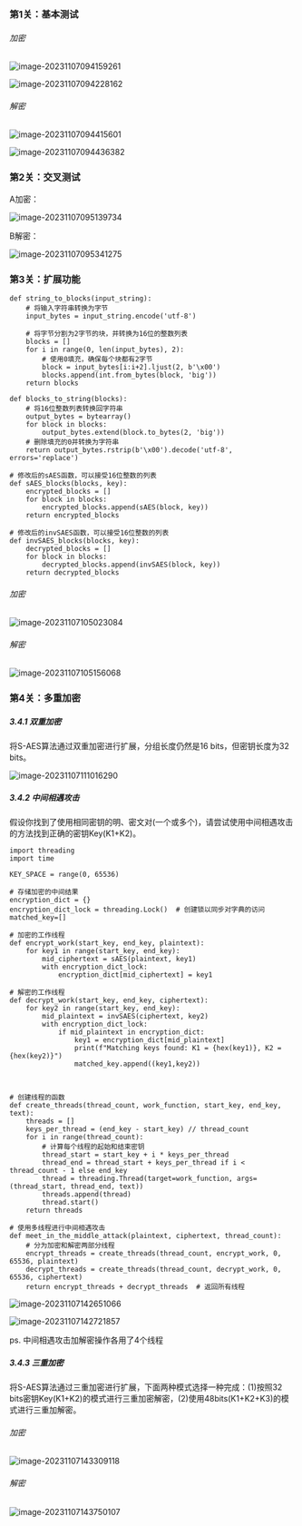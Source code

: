 ### **第1关：基本测试**

###### 加密

![image-20231107094159261](C:\Users\21581\AppData\Roaming\Typora\typora-user-images\image-20231107094159261.png)

![image-20231107094228162](C:\Users\21581\AppData\Roaming\Typora\typora-user-images\image-20231107094228162.png)

###### 解密

![image-20231107094415601](C:\Users\21581\AppData\Roaming\Typora\typora-user-images\image-20231107094415601.png)

![image-20231107094436382](C:\Users\21581\AppData\Roaming\Typora\typora-user-images\image-20231107094436382.png)

### **第2关：交叉测试**

A加密：

![image-20231107095139734](C:\Users\21581\AppData\Roaming\Typora\typora-user-images\image-20231107095139734.png)

B解密：

![image-20231107095341275](C:\Users\21581\AppData\Roaming\Typora\typora-user-images\image-20231107095341275.png)

### **第3关：扩展功能**

```
def string_to_blocks(input_string):
    # 将输入字符串转换为字节
    input_bytes = input_string.encode('utf-8')

    # 将字节分割为2字节的块，并转换为16位的整数列表
    blocks = []
    for i in range(0, len(input_bytes), 2):
        # 使用0填充，确保每个块都有2字节
        block = input_bytes[i:i+2].ljust(2, b'\x00')
        blocks.append(int.from_bytes(block, 'big'))
    return blocks

def blocks_to_string(blocks):
    # 将16位整数列表转换回字符串
    output_bytes = bytearray()
    for block in blocks:
        output_bytes.extend(block.to_bytes(2, 'big'))
    # 删除填充的0并转换为字符串
    return output_bytes.rstrip(b'\x00').decode('utf-8', errors='replace')

# 修改后的sAES函数，可以接受16位整数的列表
def sAES_blocks(blocks, key):
    encrypted_blocks = []
    for block in blocks:
        encrypted_blocks.append(sAES(block, key))
    return encrypted_blocks

# 修改后的invSAES函数，可以接受16位整数的列表
def invSAES_blocks(blocks, key):
    decrypted_blocks = []
    for block in blocks:
        decrypted_blocks.append(invSAES(block, key))
    return decrypted_blocks
```

###### 加密

![image-20231107105023084](C:\Users\21581\AppData\Roaming\Typora\typora-user-images\image-20231107105023084.png)

###### 解密

![image-20231107105156068](C:\Users\21581\AppData\Roaming\Typora\typora-user-images\image-20231107105156068.png)

### **第4关：多重加密**

##### 3.4.1 双重加密

将S-AES算法通过双重加密进行扩展，分组长度仍然是16 bits，但密钥长度为32 bits。

![image-20231107111016290](C:\Users\21581\AppData\Roaming\Typora\typora-user-images\image-20231107111016290.png)

##### 3.4.2 中间相遇攻击

假设你找到了使用相同密钥的明、密文对(一个或多个)，请尝试使用中间相遇攻击的方法找到正确的密钥Key(K1+K2)。

```
import threading
import time

KEY_SPACE = range(0, 65536)

# 存储加密的中间结果
encryption_dict = {}
encryption_dict_lock = threading.Lock()  # 创建锁以同步对字典的访问
matched_key=[]

# 加密的工作线程
def encrypt_work(start_key, end_key, plaintext):
    for key1 in range(start_key, end_key):
        mid_ciphertext = sAES(plaintext, key1)
        with encryption_dict_lock:
            encryption_dict[mid_ciphertext] = key1

# 解密的工作线程
def decrypt_work(start_key, end_key, ciphertext):
    for key2 in range(start_key, end_key):
        mid_plaintext = invSAES(ciphertext, key2)
        with encryption_dict_lock:
            if mid_plaintext in encryption_dict:
                key1 = encryption_dict[mid_plaintext]
                print(f"Matching keys found: K1 = {hex(key1)}, K2 = {hex(key2)}")
                matched_key.append((key1,key2))

                

# 创建线程的函数
def create_threads(thread_count, work_function, start_key, end_key, text):
    threads = []
    keys_per_thread = (end_key - start_key) // thread_count
    for i in range(thread_count):
        # 计算每个线程的起始和结束密钥
        thread_start = start_key + i * keys_per_thread
        thread_end = thread_start + keys_per_thread if i < thread_count - 1 else end_key
        thread = threading.Thread(target=work_function, args=(thread_start, thread_end, text))
        threads.append(thread)
        thread.start()
    return threads

# 使用多线程进行中间相遇攻击
def meet_in_the_middle_attack(plaintext, ciphertext, thread_count):
    # 分为加密和解密两部分线程
    encrypt_threads = create_threads(thread_count, encrypt_work, 0, 65536, plaintext)
    decrypt_threads = create_threads(thread_count, decrypt_work, 0, 65536, ciphertext)
    return encrypt_threads + decrypt_threads  # 返回所有线程
```

![image-20231107142651066](C:\Users\21581\AppData\Roaming\Typora\typora-user-images\image-20231107142651066.png)

![image-20231107142721857](C:\Users\21581\AppData\Roaming\Typora\typora-user-images\image-20231107142721857.png)

ps. 中间相遇攻击加解密操作各用了4个线程

##### 3.4.3 三重加密

将S-AES算法通过三重加密进行扩展，下面两种模式选择一种完成：(1)按照32 bits密钥Key(K1+K2)的模式进行三重加密解密，(2)使用48bits(K1+K2+K3)的模式进行三重加解密。   

###### 加密

![image-20231107143309118](C:\Users\21581\AppData\Roaming\Typora\typora-user-images\image-20231107143309118.png)

###### 解密

![image-20231107143750107](C:\Users\21581\AppData\Roaming\Typora\typora-user-images\image-20231107143750107.png)

